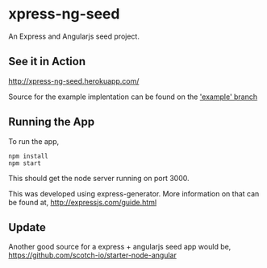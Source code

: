 xpress-ng-seed
==============

An Express and Angularjs seed project.

See it in Action
----------------

http://xpress-ng-seed.herokuapp.com/

Source for the example implentation can be found on the ['example' branch](https://github.com/chetanhs/xpress-ng-seed/tree/example)

Running the App
---------------

To run the app,

    npm install
    npm start

This should get the node server running on port 3000.

This was developed using express-generator. More information on that can be found at, http://expressjs.com/guide.html

Update
------

Another good source for a express + angularjs seed app would be, https://github.com/scotch-io/starter-node-angular